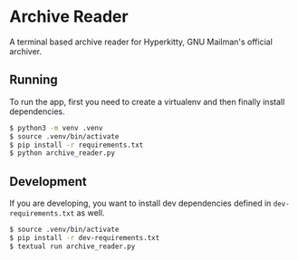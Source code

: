 Archive Reader
==============

A terminal based archive reader for Hyperkitty, GNU Mailman's official archiver.


Running
-------
To run the app, first you need to create a virtualenv and then finally install dependencies.

```bash
$ python3 -m venv .venv
$ source .venv/bin/activate
$ pip install -r requirements.txt
$ python archive_reader.py
```


Development
-----------

If you are developing, you want to install dev dependencies defined in `dev-requirements.txt`
as well.

```bash
$ source .venv/bin/activate
$ pip install -r dev-requirements.txt
$ textual run archive_reader.py
```